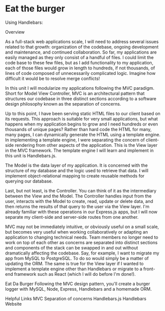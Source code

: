 # Eat the burger

Using Handlebars:

Overview

As a full-stack web applications scale, I will need to address several issues related to that growth: organization of the codebase, ongoing development and maintenance, and continued collaboration. So far, my applications are easily managed as they only consist of a handful of files. I could limit the code base to these few files, but as I add functionality to my application, each of those files would grow in length to hundreds, if not thousands, of lines of code composed of unnecessarily complicated logic. Imagine how difficult it would be to resolve merge conflicts!

In this unit I will modularize my applications following the MVC paradigm. Short for Model View Controller, MVC is an architectural pattern that structures our codebase in three distinct sections according to a software design philosophy known as the separation of concerns.

Up to this point, I have been serving static HTML files to our client based on its requests. This approach is suitable for very small applications, but what happens when my application begins to grow and I need hundreds or even thousands of unique pages? Rather than hard code the HTML for many, many pages, I can dynamically generate the HTML using a template engine. In implementing a template engine, I were separating the concern of client-side rendering from other aspects of the application. This is the View layer in the MVC framework. The template engine I will learn and implement in this unit is Handlebars.js.

The Model is the data layer of my application. It is concerned with the structure of my database and the logic used to retrieve that data. I will implement object-relational mapping to create reusable methods for querying our database.

Last, but not least, is the Controller.  You can think of it as the intermediary between the View and the Model. The Controller handles input from the user, interacts with the Model to create, read, update or delete data, and then returns the results of that query to the user via the View layer. I'm already familiar with these operations in our Express.js apps, but I will now separate my client-side and server-side routes from one another.

MVC may not be immediately intuitive, or obviously useful on a small scale, but becomes very useful when working collaboratively or adapting an application to changing technical needs. Team members no longer need to work on top of each other as concerns are separated into distinct sections and components of the stack can be swapped in and out without dramatically affecting the codebase. Say, for example, I want to migrate my app from MySQL to PostgreSQL. To do so would simply be a matter of updating the ORM. The same is true for the View layer if I wanted to implement a template engine other than Handlebars or migrate to a front-end framework such as React (which I will do before I'm done!).


Eat Da Burger
Following the MVC design pattern, you'll create a burger logger with MySQL, Node, Express, Handlebars and a homemade ORM.

Helpful Links
MVC
Separation of concerns
Handlebars.js
Handlebars Website
